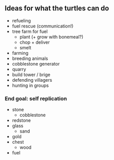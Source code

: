 ## Ideas for what the turtles can do
* refueling
* fuel rescue (communication!)
* tree farm for fuel
    * plant (+ grow with bonemeal?)
    * chop + deliver
    * smelt
* farming
* breeding animals
* cobblestone generator
* quarry
* build tower / brige
* defending villagers
* hunting in groups

### End goal: self replication
* stone
    * cobblestone
* redstone
* glass
    * sand
* gold
* chest
    * wood
* fuel

